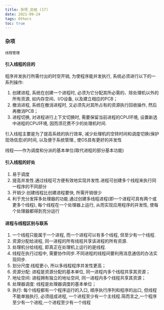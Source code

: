 ```yaml
---
title: 杂项_总结 (17)
date: 2021-09-24
tags: Others
toc: true
---
```


### 杂项
    线程管理

<!-- more -->

#### 引入线程的目的

程序并发执行所需付出的时空开销, 为使程序能并发执行, 系统必须进行以下的一系列操作: 
1. 创建进程, 系统在创建一个进程时, 必须为它分配其所必需的、除处理机以外的所有资源, 如内存空间、I/O设备, 以及建立相应的PCB；
2. 撤消进程, 系统在撤消进程时, 又必须先对其所占有的资源执行回收操作, 然后再撤消PCB；
3. 进程切换, 对进程进行上下文切换时, 需要保留当前进程的CPU环境, 设置新选中进程的CPU环境, 因而须花费不少的处理机时间.

引入线程主要是为了提高系统的执行效率, 减少处理机的空转时间和调度切换(保护现场信息)的时间, 以及便于系统管理., 使OS具有更好的并发性

线程——作为调度和分派的基本单位(取代进程的部分基本功能)

#### 引入线程的好处
1. 易于调度
2. 提高并发性.通过线程可方便有效地实现并发性.进程可创建多个线程来执行同一程序的不同部分
3. 开销少.创建线程比创建进程要快, 所需开销很少
4. 利于充分发挥多处理器的功能.通过创建多线程进程(即一个进程可具有两个或更多个线程), 每个线程在一个处理器上运行, 从而实现应用程序的并发性, 使每个处理器都得到充分运行

#### 进程与线程区别与联系
1. 一个线程只能属于一个进程, 而一个进程可以有多个线程, 但至少有一个线程.
2. 资源分配给进程, 同一进程的所有线程共享该进程的所有资源.
3. 处理机分给线程, 即真正在处理机上运行的是线程.
4. 线程在执行过程中, 需要协作同步.不同进程的线程间要利用消息通信的办法实现同步.
5. 划分尺度:线程更小, 所以多线程程序并发性更高；
6. 资源分配: 进程是资源分配的基本单位, 同一进程内多个线程共享其资源；
7. 地址空间: 进程拥有独立的地址空间, 同一进程内多个线程共享其资源；
8. 处理器调度: 线程是处理器调度的基本单位；
9. 执行: 每个线程都有一个程序运行的入口, 顺序执行序列和程序的出口, 但线程不能单独执行, 必须组成进程, 一个进程至少有一个主线程.简而言之,一个程序至少有一个进程,一个进程至少有一个线程



